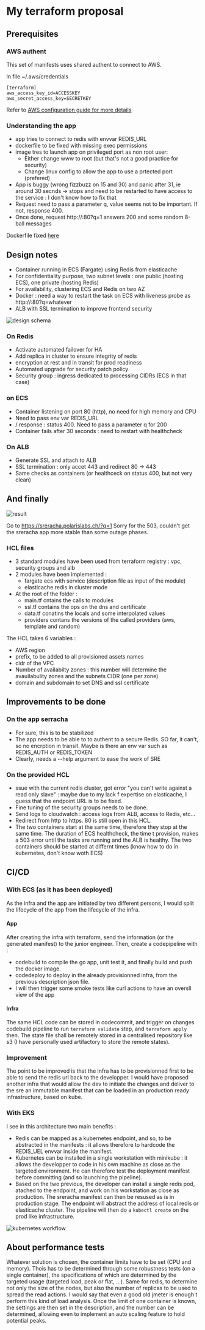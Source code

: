 # My terraform proposal 

## Prerequisites 

### AWS authent 

This set of manifests uses shared authent to connect to AWS. 

In file ~/.aws/credentials
```
[terraform]
aws_access_key_id=ACCESSKEY
aws_secret_access_key=SECRETKEY
```

Refer to [AWS configuration guide for more details](https://docs.aws.amazon.com/cli/latest/userguide/cli-multiple-profiles.html)

### Understanding the app 

- app tries to connect to redis with envvar REDIS_URL
- dockerfile to be fixed with missing exec permissions
- image tres to launch app on privileged port as non root user: 
  - Either change www to root (but that's not a good practice for security)
  - Change linux config to allow the app to use a prtected port (prefered)
- App is buggy (wrong fizzbuzz on 15 and 30) and panic after 31, ie around 30 secnds -> stops and need to be restarted to have access to the service : I don't know how to fix that
- Request need to pass a parameter q, value seems not to be important. If not, response 400. 
- Once done, request http://:80?q=1 answers 200 and some random 8-ball messages

Dockerfile fixed [here](docker/Dockerfile) 

## Design notes 

- Container running in ECS (Fargate) using Redis from elasticache
- For confidentiality purpose, two subnet levels : one public (hosting ECS), one private (hosting Redis)
- For availability, clustering ECS and Redis on two AZ
- Docker : need a way to restart the task on ECS with liveness probe as http://:80?q=whatever
- ALB with SSL termination to improve frontend security

![design schema](img/sr.png)

### On Redis 

- Activate automated failover for HA
- Add replica in cluster to ensure integrity of redis
- encryption at rest and in transit for prod readiness
- Automated upgrade for security patch policy
- Security group : ingress dedicated to processing CIDRs (ECS in that case)

### on ECS 

- Container listening on port 80 (http), no need for high memory and CPU
- Need to pass env var REDIS_URL
- / response : status 400. Need to pass a parameter q for 200
- Container fails after 30 seconds : need to restart with healthcheck

### On ALB 

- Generate SSL and attach to ALB
- SSL termination : only accet 443 and redirect 80 -> 443
- Same checks as containers (or healthceck on status 400, but not very clean) 

## And finally 

![result](img/Capture.PNG)

Go to https://sreracha.polarislabs.ch/?q=1
Sorry for the 503, couldn't get the sreracha app more stable than some outage phases. 

### HCL files
- 3 standard modules have been used from terraform registry : vpc, security groups and alb
- 2 modules have been implemented : 
  - fargate ecs with service (description file as input of the module)
  - elasticache redis in cluster mode
- At the root of the folder : 
  - main.tf cntains the calls to modules
  - ssl.tf contains the ops on the dns and certificate
  - data.tf conatins the locals and some interpolated values
  - providers contans the versions of the called providers (aws, template and random) 

The HCL takes 6 variables : 
- AWS region
- prefix, to be added to all provisioned assets names
- cidr of the VPC
- Number of availabilty zones : this number will determine the avauilabulity zones and the subnets CIDR (one per zone)
- domain and subdomain to set DNS and ssl certificate

## Improvements to be done

### On the app serracha 
- For sure, this is to be stabilized 
- The app needs to be able to to authent to a secure Redis. SO far, it can't, so no encrption in transit. Maybe is there an env var such as REDIS_AUTH or REDIS_TOKEN
- Clearly, needs a --help argument to ease the work of SRE

### On the provided HCL 
- ssue with the current redis cluster, got error "you can't write against a read only slave" : maybe due to my lack f expertise on elasticache, I guess that the endpoint URL is to be fixed. 
- Fine tuning of the security groups needs to be done. 
- Send logs to cloudwatch : access logs from ALB, access to Redis, etc... 
- Redirect from http to https. 80 is still open in this HCL. 
- The two containers start at the same time, therefore they stop at the same time. The duration of ECS healthcheck, the time t provision, makes a 503 error until the tasks are running and the ALB is healthy. The two containers should be started at differnt times (know how to do in kubernetes, don't know woth ECS)

## CI/CD

### With ECS (as it has been deployed)

As the infra and the app are initiated by two different persons, I would split the lifecycle of the app from the lifecycle of the infra. 

#### App

After creating the infra with terraform, send the information (or the generated manifest) to the junior engineer. Then, create a codepipeline with : 
- codebuild to compile the go app, unit test it, and finally build and push the docker image. 
- codedeploy to deploy in the already provisionned infra, from the previous description json file. 
- I will then trigger some smoke tests like curl actions to have an oversll view of the app

#### Infra

The same HCL code can be stored in codecommit, and trigger on changes codebuild pipeline to run `terraform validate` step, and `terraform apply` then. 
The state file shall be remotely stored in a centralised repository like s3 (I have personally used artifactory to store the remote states). 

### Improvement

The point to be improved is that the infra has to be provisionned first to be able to send the redis url back to the developper. I would have proposed another infra that would allow the dev to initiate the changes and deliver to the sre an immutable manifest that can be loaded in an production ready infrastructure, based on kube.  

### With EKS

I see in this architecture two main benefits : 
- Redis can be mapped  as a kubernetes endpoint, and so, to be abstracted in the manifests : it allows therefore to hardcode the REDIS_UEL envvar inside the manifest.
- Kubernetes can be installed in a single workstation with minikube : it allows the developper to code in his own machine as close as the targeted environment. He can therefore test the deployment manifest before committing (and so launching the pipeline). 
- Based on the two previous, the developer can install a single redis pod, atached to the endpoint, and work on his workstation as close as production. The sreracha manifest can then be resused as is in production stage. The endpoint will abstract the address of local redis or elasticache cluster. The pipeline will then do a `kubectl create` on the prod like infrastructure. 

![kubernetes workflow](img/kubernetes.png)

## About performance tests

Whatever solution is chosen, the container limits have to be set (CPU and memory). Thois has to be determined through some robustness tests (on a single container), the specifications of which are determined by the targeted usage (targeted load, peak or flat, ...). 
Same for redis, to determine not only the size of the nodes, but also the number of replicas to be used to spread the read actions. I would say that even a good old jmeter is enough t perform this kind of load analysis. 
Once the limit of one container is known, the settings are then set in the description, and the number can be determined, allowing even to implement an auto scaling feature to hold potential peaks. 



